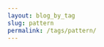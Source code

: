 ```yaml
---
layout: blog_by_tag
slug: pattern
permalink: /tags/pattern/
---
```

<script type="text/javascript">
	newGame();
</script>